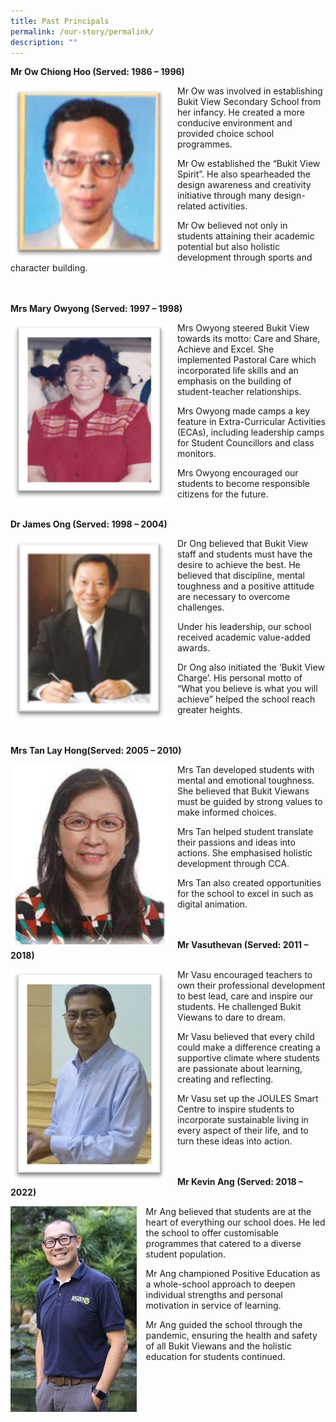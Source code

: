```yaml
---
title: Past Principals
permalink: /our-story/permalink/
description: ""
---
```

**Mr Ow Chiong Hoo (Served: 1986 – 1996)** 

<img src="/images/Past%20principals/mr%20ow%20hc.png" style="width:50%;margin-right:15px;" align="left">
Mr Ow was involved in establishing Bukit View Secondary School from her infancy. He created a more conducive environment and provided choice school programmes.

Mr Ow established the “Bukit View Spirit”. He also spearheaded the design awareness and creativity initiative through many design-related activities.

Mr Ow believed not only in students attaining their academic potential but also holistic development through sports and character building.
<br>
<br>
<br>

**Mrs Mary Owyong (Served: 1997 – 1998)**

<img src="/images/Past%20principals/mrs%20owyong.png" style="width:50%;margin-right:15px;" align="left">

Mrs Owyong steered Bukit View towards its motto: Care and Share, Achieve and Excel. She implemented Pastoral Care which incorporated life skills and an emphasis on the building of student-teacher relationships.

Mrs Owyong made camps a key feature in Extra-Curricular Activities (ECAs), including leadership camps for Student Councillors and class monitors.

Mrs Owyong encouraged our students to become responsible citizens for the future.
<br>
<br>

**Dr James Ong (Served: 1998 – 2004)**

<img src="/images/Past%20principals/mr%20ong.png" style="width:50%;margin-right:15px;" align="left">

Dr Ong believed that Bukit View staff and students must have the desire to achieve the best. He believed that discipline, mental toughness and a positive attitude are necessary to overcome challenges.

Under his leadership, our school received academic value-added awards.

Dr Ong also initiated the ‘Bukit View Charge’. His personal motto of “What you believe is what you will achieve” helped the school reach greater heights.
<br>
<br>
<br>

**Mrs Tan Lay Hong(Served: 2005 – 2010)**

<img src="/images/Past%20principals/mrs%20tan.png" style="width:50%;margin-right:15px;" align="left">

Mrs Tan developed students with mental and emotional toughness. She believed that Bukit Viewans must be guided by strong values to make informed choices.

Mrs Tan helped student translate their passions and ideas into actions. She emphasised holistic development through CCA.

Mrs Tan also created opportunities for the school to excel in such as digital animation. 
<br>
<br>
<br>

**Mr Vasuthevan (Served: 2011 – 2018)**

<img src="/images/Past%20principals/mr%20vasu.png" style="width:50%;margin-right:15px;" align="left">

Mr Vasu encouraged teachers to own their professional development to best lead, care and inspire our students. He challenged Bukit Viewans to dare to dream.

Mr Vasu believed that every child could make a difference creating a supportive climate where students are passionate about learning, creating and reflecting. 

Mr Vasu set up the JOULES Smart Centre to inspire students to incorporate sustainable living in every aspect of their life, and to turn these ideas into action.
<br>
<br>
<br>

**Mr Kevin Ang (Served: 2018 – 2022)**

<img src="/images/Past%20principals/mr%20ang.jpg" style="width:40%;margin-right:15px;" align="left">

Mr Ang believed that students are at the heart of everything our school does. He led the school to offer customisable programmes that catered to a diverse student population.

Mr Ang championed Positive Education as a whole-school approach to deepen individual strengths and personal motivation in service of learning.

Mr Ang guided the school through the pandemic, ensuring the health and safety of all Bukit Viewans and the holistic education for students continued.